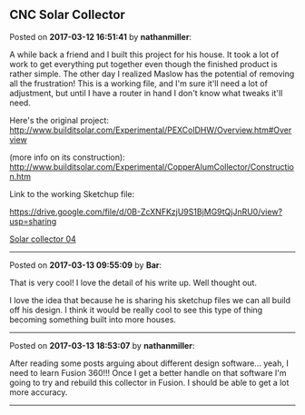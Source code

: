 ## CNC Solar Collector
Posted on **2017-03-12 16:51:41** by **nathanmiller**:

A while back a friend and I built this project for his house. It took a lot of work to get everything put together even though the finished product is rather simple. The other day I realized Maslow has the potential of removing all the frustration! This is a working file, and I'm sure it'll need a lot of adjustment, but until I have a router in hand I don't know what tweaks it'll need. 



Here's the original project: http://www.builditsolar.com/Experimental/PEXColDHW/Overview.htm#Overview



(more info on its construction): http://www.builditsolar.com/Experimental/CopperAlumCollector/Construction.htm



Link to the working Sketchup file: 

https://drive.google.com/file/d/0B-ZcXNFKzjU9S1BjMG9tQjJnRU0/view?usp=sharing 



[Solar collector 04](//muut.com/u/maslowcnc/s3/:maslowcnc:s96l:solarcollector04.jpg.jpg)

---

Posted on **2017-03-13 09:55:09** by **Bar**:

That is very cool! I love the detail of his write up. Well thought out. 



I love the idea that because he is sharing his sketchup files we can all build off his design. I think it would be really cool to see this type of thing becoming something built into more houses.

---

Posted on **2017-03-13 18:53:07** by **nathanmiller**:

After reading some posts arguing about different design software... yeah, I need to learn Fusion 360!!! Once I get a better handle on that software I'm going to try and rebuild this collector in Fusion. I should be able to get a lot more accuracy.

---

